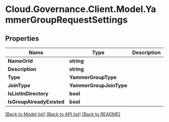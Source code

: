 # Cloud.Governance.Client.Model.YammerGroupRequestSettings
## Properties

Name | Type | Description | Notes
------------ | ------------- | ------------- | -------------
**NameOrId** | **string** |  | [optional] 
**Description** | **string** |  | [optional] 
**Type** | **YammerGroupType** |  | [optional] 
**JoinType** | **YammerGroupJoinType** |  | [optional] 
**IsListInDirectory** | **bool** |  | [optional] 
**IsGroupAlreadyExisted** | **bool** |  | [optional] 

[[Back to Model list]](../README.md#documentation-for-models) [[Back to API list]](../README.md#documentation-for-api-endpoints) [[Back to README]](../README.md)

